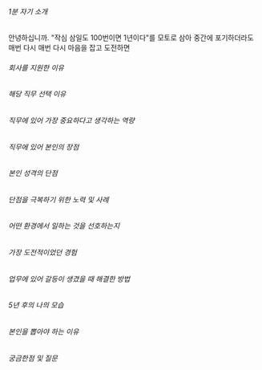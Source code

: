 ###### 1분 자기 소개
안녕하십니까. "작심 삼일도 100번이면 1년이다"를 모토로 삼아 중간에 포기하더라도 매번 다시 매번 다시 마음을 잡고 도전하면 
###### 회사를 지원한 이유
###### 해당 직무 선택 이유
###### 직무에 있어 가장 중요하다고 생각하는 역량
###### 직무에 있어 본인의 장점
###### 본인 성격의 단점
###### 단점을 극복하기 위한 노력 및 사례
###### 어떤 환경에서 일하는 것을 선호하는지
###### 가장 도전적이었던 경험
###### 업무에 있어 갈등이 생겼을 때 해결한 방법
###### 5년 후의 나의 모습
###### 본인을 뽑아야 하는 이유
###### 궁금한점 및 질문